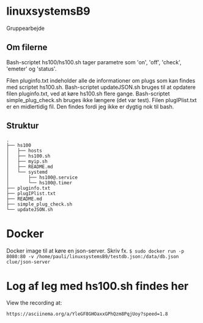 # linuxsystemsB9
Gruppearbejde

## Om filerne
Bash-scriptet hs100/hs100.sh tager parametre som 'on', 'off', 'check', 'emeter' og 'status'.

Filen pluginfo.txt indeholder alle de informationer om plugs som kan findes med scriptet hs100.sh.
Bash-scriptet updateJSON.sh bruges til at opdatere filen pluginfo.txt, ved at køre hs100.sh flere gange.
Bash-scriptet simple_plug_check.sh bruges ikke længere (det var test).
Filen plugIPlist.txt er en midlertidig fil. Den findes fordi jeg ikke er dygtig nok til bash.

## Struktur
```
.
├── hs100
│   ├── hosts
│   ├── hs100.sh
│   ├── myip.sh
│   ├── README.md
│   └── systemd
│       ├── hs100@.service
│       └── hs100@.timer
├── pluginfo.txt
├── plugIPlist.txt
├── README.md
├── simple_plug_check.sh
└── updateJSON.sh
```

# Docker
Docker image til at køre en json-server. Skriv fx.
`$ sudo docker run -p 8080:80 -v /home/pauli/linuxsystemsB9/testdb.json:/data/db.json clue/json-server`

# Log af leg med hs100.sh findes her
View the recording at:

    https://asciinema.org/a/YleGF8GHOaxxGPhQzm8PqjUoy?speed=1.8
